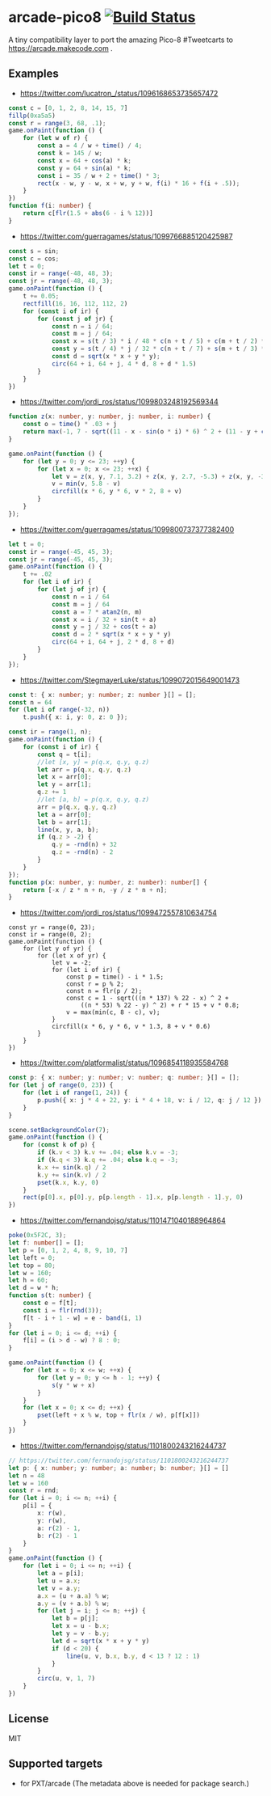 # arcade-pico8 [![Build Status](https://travis-ci.org/pelikhan/arcade-pico8.svg?branch=master)](https://travis-ci.org/pelikhan/arcade-pico8)

A tiny compatibility layer to port the amazing Pico-8 #Tweetcarts
to https://arcade.makecode.com .

## Examples

* https://twitter.com/lucatron_/status/1096168653735657472

```typescript
const c = [0, 1, 2, 8, 14, 15, 7]
fillp(0xa5a5)
const r = range(3, 68, .1);
game.onPaint(function () {
    for (let w of r) {
        const a = 4 / w + time() / 4;
        const k = 145 / w;
        const x = 64 + cos(a) * k;
        const y = 64 + sin(a) * k;
        const i = 35 / w + 2 + time() * 3;
        rect(x - w, y - w, x + w, y + w, f(i) * 16 + f(i + .5));
    }
})
function f(i: number) {
    return c[flr(1.5 + abs(6 - i % 12))]
}
```

* https://twitter.com/guerragames/status/1099766885120425987

```typescript
const s = sin;
const c = cos;
let t = 0;
const ir = range(-48, 48, 3);
const jr = range(-48, 48, 3);
game.onPaint(function () {
    t += 0.05;
    rectfill(16, 16, 112, 112, 2)
    for (const i of ir) {
        for (const j of jr) {
            const n = i / 64;
            const m = j / 64;
            const x = s(t / 3) * i / 48 * c(n + t / 5) + c(m + t / 2) * s(n + t / 5);
            const y = s(t / 4) * j / 32 * c(n + t / 7) + s(m + t / 3) * s(n + t / 7);
            const d = sqrt(x * x + y * y);
            circ(64 + i, 64 + j, 4 * d, 8 + d * 1.5)
        }
    }
})
```

* https://twitter.com/jordi_ros/status/1099803248192569344

```typescript
function z(x: number, y: number, j: number, i: number) {
    const o = time() * .03 + j
    return max(-1, 7 - sqrt((11 - x - sin(o * i) * 6) ^ 2 + (11 - y + cos(o * j) * 6) ^ 2))
}

game.onPaint(function () {
    for (let y = 0; y <= 23; ++y) {
        for (let x = 0; x <= 23; ++x) {
            let v = z(x, y, 7.1, 3.2) + z(x, y, 2.7, -5.3) + z(x, y, -3.5, 4.3)
            v = min(v, 5.8 - v)
            circfill(x * 6, y * 6, v * 2, 8 + v)
        }
    }
});
```

* https://twitter.com/guerragames/status/1099800737377382400

```typescript
let t = 0;
const ir = range(-45, 45, 3);
const jr = range(-45, 45, 3);
game.onPaint(function () {
    t += .02
    for (let i of ir) {
        for (let j of jr) {
            const n = i / 64
            const m = j / 64
            const a = 7 * atan2(n, m)
            const x = i / 32 + sin(t + a)
            const y = j / 32 + cos(t + a)
            const d = 2 * sqrt(x * x + y * y)
            circ(64 + i, 64 + j, 2 * d, 8 + d)
        }
    }
});
```

* https://twitter.com/StegmayerLuke/status/1099072015649001473

```typescript
const t: { x: number; y: number; z: number }[] = [];
const n = 64
for (let i of range(-32, n))
    t.push({ x: i, y: 0, z: 0 });

const ir = range(1, n);
game.onPaint(function () {
    for (const i of ir) {
        const q = t[i];
        //let [x, y] = p(q.x, q.y, q.z)
        let arr = p(q.x, q.y, q.z)
        let x = arr[0];
        let y = arr[1];
        q.z += 1
        //let [a, b] = p(q.x, q.y, q.z)
        arr = p(q.x, q.y, q.z)
        let a = arr[0];
        let b = arr[1];
        line(x, y, a, b);
        if (q.z > -2) {
            q.y = -rnd(n) + 32
            q.z = -rnd(n) - 2
        }
    }
});
function p(x: number, y: number, z: number): number[] {
    return [-x / z * n + n, -y / z * n + n];
}
```

* https://twitter.com/jordi_ros/status/1099472557810634754

```
const yr = range(0, 23);
const ir = range(0, 2);
game.onPaint(function () {
    for (let y of yr) {
        for (let x of yr) {
            let v = -2;
            for (let i of ir) {
                const p = time() - i * 1.5;
                const r = p % 2;
                const n = flr(p / 2);
                const c = 1 - sqrt(((n * 137) % 22 - x) ^ 2 +
                    ((n * 53) % 22 - y) ^ 2) + r * 15 + v * 0.8;
                v = max(min(c, 8 - c), v);
            }
            circfill(x * 6, y * 6, v * 1.3, 8 + v * 0.6)
        }
    }
})
```

* https://twitter.com/platformalist/status/1096854118935584768

```typescript
const p: { x: number; y: number; v: number; q: number; }[] = [];
for (let j of range(0, 23)) {
    for (let i of range(1, 24)) {
        p.push({ x: j * 4 + 22, y: i * 4 + 18, v: i / 12, q: j / 12 });
    }
}

scene.setBackgroundColor(7);
game.onPaint(function () {
    for (const k of p) {
        if (k.v < 3) k.v += .04; else k.v = -3;
        if (k.q < 3) k.q += .04; else k.q = -3;
        k.x += sin(k.q) / 2
        k.y += sin(k.v) / 2
        pset(k.x, k.y, 0)
    }
    rect(p[0].x, p[0].y, p[p.length - 1].x, p[p.length - 1].y, 0)
})
```

* https://twitter.com/fernandojsg/status/1101471040188964864

```typescript
poke(0x5F2C, 3);
let f: number[] = [];
let p = [0, 1, 2, 4, 8, 9, 10, 7]
let left = 0;
let top = 80;
let w = 160;
let h = 60;
let d = w * h;
function s(t: number) {
    const e = f[t];
    const i = flr(rnd(3));
    f[t - i + 1 - w] = e - band(i, 1)
}
for (let i = 0; i <= d; ++i) {
    f[i] = (i > d - w) ? 8 : 0;
}

game.onPaint(function () {
    for (let x = 0; x <= w; ++x) {
        for (let y = 0; y <= h - 1; ++y) {
            s(y * w + x)
        }
    }
    for (let x = 0; x <= d; ++x) {
        pset(left + x % w, top + flr(x / w), p[f[x]])
    }
})
```

* https://twitter.com/fernandojsg/status/1101800243216244737

```typescript
// https://twitter.com/fernandojsg/status/1101800243216244737
let p: { x: number; y: number; a: number; b: number; }[] = []
let n = 48
let w = 160
const r = rnd;
for (let i = 0; i <= n; ++i) {
    p[i] = {
        x: r(w),
        y: r(w),
        a: r(2) - 1,
        b: r(2) - 1
    }
}
game.onPaint(function () {
    for (let i = 0; i <= n; ++i) {
        let a = p[i];
        let u = a.x;
        let v = a.y;
        a.x = (u + a.a) % w;
        a.y = (v + a.b) % w;
        for (let j = i; j <= n; ++j) {
            let b = p[j];
            let x = u - b.x;
            let y = v - b.y;
            let d = sqrt(x * x + y * y)
            if (d < 20) {
                line(u, v, b.x, b.y, d < 13 ? 12 : 1)
            }
        }
        circ(u, v, 1, 7)
    }
})
```

## License

MIT

## Supported targets

* for PXT/arcade
(The metadata above is needed for package search.)

